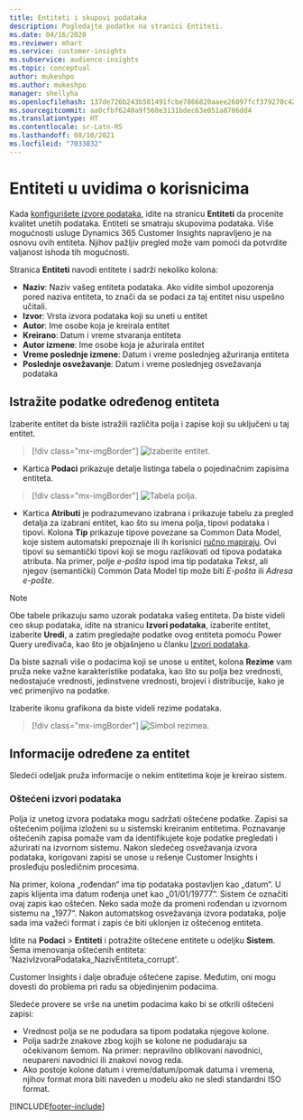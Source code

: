 ```yaml
---
title: Entiteti i skupovi podataka
description: Pogledajte podatke na stranici Entiteti.
ms.date: 04/16/2020
ms.reviewer: mhart
ms.service: customer-insights
ms.subservice: audience-insights
ms.topic: conceptual
author: mukeshpo
ms.author: mukeshpo
manager: shellyha
ms.openlocfilehash: 137de726b243b501491fcbe7866820aaee26097fcf379270c423c277374ae9a4
ms.sourcegitcommit: aa0cfbf6240a9f560e3131bdec63e051a8786dd4
ms.translationtype: HT
ms.contentlocale: sr-Latn-RS
ms.lasthandoff: 08/10/2021
ms.locfileid: "7033832"
---
```

# <a name="entities-in-audience-insights"></a>Entiteti u uvidima o korisnicima

Kada [konfigurišete izvore podataka](data-sources.md), idite na stranicu **Entiteti** da procenite kvalitet unetih podataka. Entiteti se smatraju skupovima podataka. Više mogućnosti usluge Dynamics 365 Customer Insights napravljeno je na osnovu ovih entiteta. Njihov pažljiv pregled može vam pomoći da potvrdite valjanost ishoda tih mogućnosti.

Stranica **Entiteti** navodi entitete i sadrži nekoliko kolona:

- **Naziv**: Naziv vašeg entiteta podataka. Ako vidite simbol upozorenja pored naziva entiteta, to znači da se podaci za taj entitet nisu uspešno učitali.
- **Izvor**: Vrsta izvora podataka koji su uneti u entitet
- **Autor**: Ime osobe koja je kreirala entitet
- **Kreirano**: Datum i vreme stvaranja entiteta
- **Autor izmene**: Ime osobe koja je ažurirala entitet
- **Vreme poslednje izmene**: Datum i vreme poslednjeg ažuriranja entiteta
- **Poslednje osvežavanje**: Datum i vreme poslednjeg osvežavanja podataka

## <a name="explore-a-specific-entitys-data"></a>Istražite podatke određenog entiteta

Izaberite entitet da biste istražili različita polja i zapise koji su uključeni u taj entitet.

> [!div class="mx-imgBorder"]
> ![Izaberite entitet.](media/data-manager-entities-data.png "Izbor entiteta")

- Kartica **Podaci** prikazuje detalje listinga tabela o pojedinačnim zapisima entiteta.

> [!div class="mx-imgBorder"]
> ![Tabela polja.](media/data-manager-entities-fields.PNG "Tabela polja")

- Kartica **Atributi** je podrazumevano izabrana i prikazuje tabelu za pregled detalja za izabrani entitet, kao što su imena polja, tipovi podataka i tipovi. Kolona **Tip** prikazuje tipove povezane sa Common Data Model, koje sistem automatski prepoznaje ili ih korisnici [ručno mapiraju](map-entities.md). Ovi tipovi su semantički tipovi koji se mogu razlikovati od tipova podataka atributa. Na primer, polje *e-pošta* ispod ima tip podataka *Tekst*, ali njegov (semantički) Common Data Model tip može biti *E-pošta* ili *Adresa e-pošte*.

> [!NOTE]
> Obe tabele prikazuju samo uzorak podataka vašeg entiteta. Da biste videli ceo skup podataka, idite na stranicu **Izvori podataka**, izaberite entitet, izaberite **Uredi**, a zatim pregledajte podatke ovog entiteta pomoću Power Query uređivača, kao što je objašnjeno u članku [Izvori podataka](data-sources.md).

Da biste saznali više o podacima koji se unose u entitet, kolona **Rezime** vam pruža neke važne karakteristike podataka, kao što su polja bez vrednosti, nedostajuće vrednosti, jedinstvene vrednosti, brojevi i distribucije, kako je već primenjivo na podatke.

Izaberite ikonu grafikona da biste videli rezime podataka.

> [!div class="mx-imgBorder"]
> ![Simbol rezimea.](media/data-manager-entities-summary.png "Tabela sa rezimeom podataka")

## <a name="entity-specific-information"></a>Informacije određene za entitet

Sledeći odeljak pruža informacije o nekim entitetima koje je kreirao sistem.

### <a name="corrupted-data-sources"></a>Oštećeni izvori podataka

Polja iz unetog izvora podataka mogu sadržati oštećene podatke. Zapisi sa oštećenim poljima izloženi su u sistemski kreiranim entitetima. Poznavanje oštećenih zapisa pomaže vam da identifikujete koje podatke pregledati i ažurirati na izvornom sistemu. Nakon sledećeg osvežavanja izvora podataka, korigovani zapisi se unose u rešenje Customer Insights i prosleđuju posledičnim procesima. 

Na primer, kolona „rođendan“ ima tip podataka postavljen kao „datum“. U zapis klijenta ima datum rođenja unet kao „01/01/19777“. Sistem će označiti ovaj zapis kao oštećen. Neko sada može da promeni rođendan u izvornom sistemu na „1977“. Nakon automatskog osvežavanja izvora podataka, polje sada ima važeći format i zapis će biti uklonjen iz oštećenog entiteta. 

Idite na **Podaci** > **Entiteti** i potražite oštećene entitete u odeljku **Sistem**. Šema imenovanja oštećenih entiteta: 'NazivIzvoraPodataka_NazivEntiteta_corrupt'.

Customer Insights i dalje obrađuje oštećene zapise. Međutim, oni mogu dovesti do problema pri radu sa objedinjenim podacima.

Sledeće provere se vrše na unetim podacima kako bi se otkrili oštećeni zapisi: 

- Vrednost polja se ne podudara sa tipom podataka njegove kolone.
- Polja sadrže znakove zbog kojih se kolone ne podudaraju sa očekivanom šemom. Na primer: nepravilno oblikovani navodnici, neupareni navodnici ili znakovi novog reda.
- Ako postoje kolone datum i vreme/datum/pomak datuma i vremena, njihov format mora biti naveden u modelu ako ne sledi standardni ISO format.



[!INCLUDE[footer-include](../includes/footer-banner.md)]
